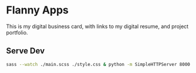 # Flanny Apps

This is my digital business card, with links to my digital resume, and project portfolio.

## Serve Dev

```zsh
sass --watch ./main.scss ./style.css & python -m SimpleHTTPServer 8000 
```

